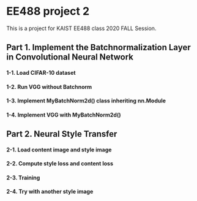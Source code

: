 # EE488 project 2
This is a project for KAIST EE488 class 2020 FALL Session.

## Part 1. Implement the Batchnormalization Layer in Convolutional Neural Network
#### 1-1. Load CIFAR-10 dataset
#### 1-2. Run VGG without Batchnorm
#### 1-3. Implement MyBatchNorm2d() class inheriting nn.Module
#### 1-4. Implement VGG with MyBatchNorm2d()

## Part 2. Neural Style Transfer
#### 2-1. Load content image and style image
#### 2-2. Compute style loss and content loss
#### 2-3. Training
#### 2-4. Try with another style image
